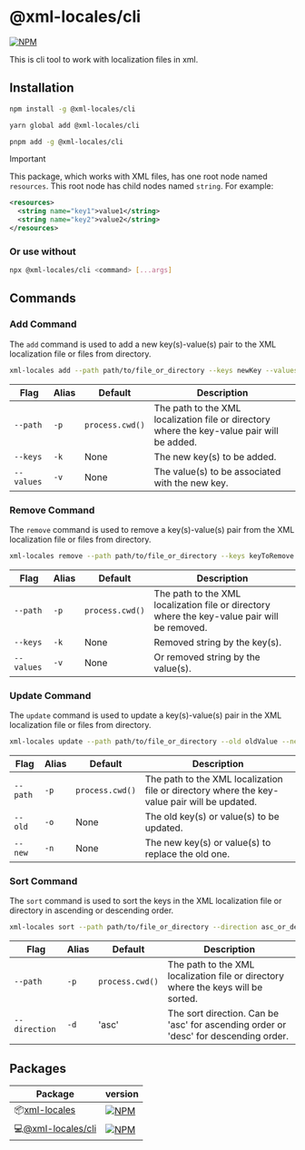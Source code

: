 # @xml-locales/cli

[![NPM](https://img.shields.io/npm/v/xml-locales.svg)](https://www.npmjs.com/package/xml-locales)

This is cli tool to work with localization files in xml.

## Installation

```sh
npm install -g @xml-locales/cli
```

```sh
yarn global add @xml-locales/cli
```

```sh
pnpm add -g @xml-locales/cli
```

> [!IMPORTANT]
> This package, which works with XML files, has one root node named `resources`. This root node has child nodes named `string`. For example:
>
> ```xml
> <resources>
>   <string name="key1">value1</string>
>   <string name="key2">value2</string>
> </resources> 
>```

### Or use without

```sh
npx @xml-locales/cli <command> [...args]
```

## Commands

### Add Command

The `add` command is used to add a new key(s)-value(s) pair to the XML localization file or files from directory.

```sh
xml-locales add --path path/to/file_or_directory --keys newKey --values newValue
```

| Flag    | Alias | Default | Description                                                                 |
|---------|-------|---------|-----------------------------------------------------------------------------|
| `--path`| `-p`  | `process.cwd()`    | The path to the XML localization file or directory where the key-value pair will be added. |
| `--keys` | `-k`  | None    | The new key(s) to be added.                                                    |
| `--values`| `-v` | None   | The value(s) to be associated with the new key.                                |

### Remove Command

The `remove` command is used to remove a key(s)-value(s) pair from the XML localization file or files from directory.

```sh
xml-locales remove --path path/to/file_or_directory --keys keyToRemove --values valueToRemove
```

| Flag    | Alias | Default | Description                                                                 |
|---------|-------|---------|-----------------------------------------------------------------------------|
| `--path`| `-p`  | `process.cwd()`    | The path to the XML localization file or directory where the key-value pair will be removed. |
| `--keys` | `-k`  | None    | Removed string by the key(s).                                                      |
| `--values`| `-v` | None   | Or removed string by the value(s). |

### Update Command

The `update` command is used to update a key(s)-value(s) pair in the XML localization file or files from directory.

```sh
xml-locales update --path path/to/file_or_directory --old oldValue --new newValue
```

| Flag       | Alias | Default | Description                                                                 |
|------------|-------|---------|-----------------------------------------------------------------------------|
| `--path`   | `-p`  | `process.cwd()`    | The path to the XML localization file or directory where the key-value pair will be updated. |
| `--old` | `-o`  | None    | The old key(s) or value(s) to be updated.                                        |
| `--new`| `-n` | None   | The new key(s) or value(s) to replace the old one.                               |

### Sort Command

The `sort` command is used to sort the keys in the XML localization file or directory in ascending or descending order.

```sh
xml-locales sort --path path/to/file_or_directory --direction asc_or_desc
```

| Flag       | Alias | Default | Description                                                                 |
|------------|-------|---------|-----------------------------------------------------------------------------|
| `--path`   | `-p`  | `process.cwd()`    | The path to the XML localization file or directory where the keys will be sorted. |
| `--direction` | `-d`  | 'asc'    | The sort direction. Can be 'asc' for ascending order or 'desc' for descending order. |

## Packages

| Package  | version   |
| ------- | -------- |
| 📦[xml-locales](https://github.com/Pisyukaev/xml-locales/tree/master/packages/xml-locales) | [![NPM](https://img.shields.io/npm/v/xml-locales.svg)](https://www.npmjs.com/package/xml-locales)   |
| 💻[@xml-locales/cli](https://github.com/Pisyukaev/xml-locales/tree/master/packages/cli)   | [![NPM](https://img.shields.io/npm/v/@xml-locales/cli.svg)](https://www.npmjs.com/package/@xml-locales/cli)  |
